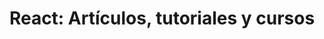 ---
title: "React: Artículos, tutoriales y cursos"
heading: React
description: React es una biblioteca de código abierto creada por Facebook para crear interfaces de usuario.
---